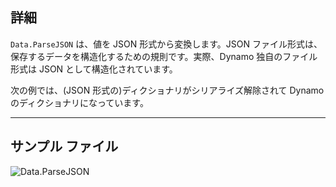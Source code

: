 ## 詳細
`Data.ParseJSON` は、値を JSON 形式から変換します。JSON ファイル形式は、保存するデータを構造化するための規則です。実際、Dynamo 独自のファイル形式は JSON として構造化されています。

次の例では、(JSON 形式の)ディクショナリがシリアライズ解除されて Dynamo のディクショナリになっています。
___
## サンプル ファイル

![Data.ParseJSON](./DSCore.Data.ParseJSON_img.jpg)
